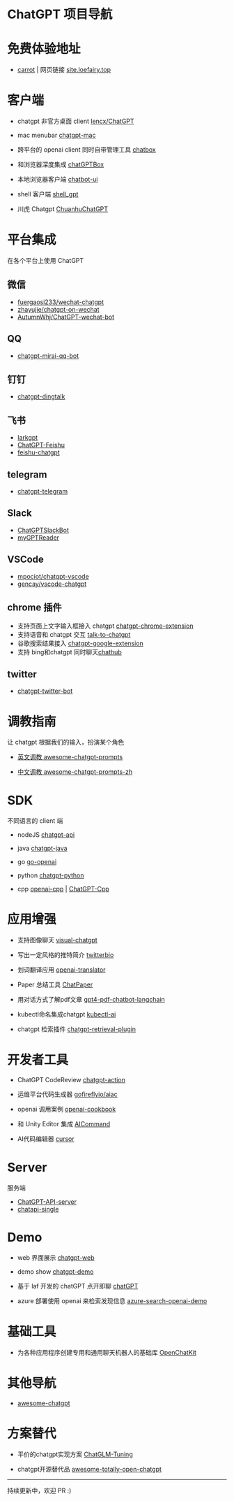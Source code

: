 # ChatGPT 项目导航

# 免费体验地址
- [carrot](https://github.com/xx025/carrot) | 网页链接 [site.loefairy.top](https://site.loefairy.top/)

# 客户端
- chatgpt 非官方桌面 client  [lencx/ChatGPT](https://github.com/lencx/ChatGPT)

- mac menubar [chatgpt-mac](https://github.com/vincelwt/chatgpt-mac)

- 跨平台的 openai client 同时自带管理工具 [chatbox](https://github.com/Bin-Huang/chatbox)

- 和浏览器深度集成 [chatGPTBox](https://github.com/josStorer/chatGPTBox)

- 本地浏览器客户端 [chatbot-ui](https://github.com/mckaywrigley/chatbot-ui)

- shell 客户端 [shell_gpt](https://github.com/TheR1D/shell_gpt)

- 川虎 Chatgpt [ChuanhuChatGPT](https://github.com/GaiZhenbiao/ChuanhuChatGPT)

# 平台集成
在各个平台上使用 ChatGPT

## 微信
- [fuergaosi233/wechat-chatgpt](https://github.com/fuergaosi233/wechat-chatgpt)
- [zhayujie/chatgpt-on-wechat](https://github.com/zhayujie/chatgpt-on-wechat)
- [AutumnWhj/ChatGPT-wechat-bot](https://github.com/AutumnWhj/ChatGPT-wechat-bot)

## QQ
- [chatgpt-mirai-qq-bot](https://github.com/lss233/chatgpt-mirai-qq-bot)

## 钉钉
- [chatgpt-dingtalk](https://github.com/eryajf/chatgpt-dingtalk)

## 飞书
- [larkgpt](https://github.com/bytemate/larkgpt)
- [ChatGPT-Feishu](https://github.com/bestony/ChatGPT-Feishu)
- [feishu-chatgpt](https://github.com/Leizhenpeng/feishu-chatgpt)

## telegram
- [chatgpt-telegram](https://github.com/m1guelpf/chatgpt-telegram)

## Slack
- [ChatGPTSlackBot](https://github.com/pedrorito/ChatGPTSlackBot)
- [myGPTReader](https://github.com/madawei2699/myGPTReader)

## VSCode
- [mpociot/chatgpt-vscode](https://github.com/mpociot/chatgpt-vscode)
- [gencay/vscode-chatgpt](https://github.com/gencay/vscode-chatgpt)

## chrome 插件
- 支持页面上文字输入框接入 chatgpt [chatgpt-chrome-extension](https://github.com/gragland/chatgpt-chrome-extension)
- 支持语音和 chatgpt 交互 [talk-to-chatgpt](https://github.com/C-Nedelcu/talk-to-chatgpt)
- 谷歌搜索结果接入 [chatgpt-google-extension](https://github.com/wong2/chatgpt-google-extension)
- 支持 bing和chatgpt 同时聊天[chathub](https://github.com/chathub-dev/chathub)

## twitter
- [chatgpt-twitter-bot](https://github.com/transitive-bullshit/chatgpt-twitter-bot)

# 调教指南
让 chatgpt 根据我们的输入，扮演某个角色
- [英文调教 awesome-chatgpt-prompts](https://github.com/f/awesome-chatgpt-prompts) 

- [中文调教 awesome-chatgpt-prompts-zh](https://github.com/PlexPt/awesome-chatgpt-prompts-zh)

# SDK 
不同语言的 client 端
- nodeJS [chatgpt-api](https://github.com/transitive-b-ullshit/chatgpt-api)

- java [chatgpt-java](https://github.com/PlexPt/chatgpt-java)

- go [go-openai](https://github.com/sashabaranov/go-openai)

- python [chatgpt-python](https://github.com/labteral/chatgpt-python)

- cpp [openai-cpp](https://github.com/olrea/openai-cpp) | [ChatGPT-Cpp](https://github.com/deni2312/ChatGPT-Cpp) 

# 应用增强
- 支持图像聊天 [visual-chatgpt](https://github.com/microsoft/visual-chatgpt)

- 写出一定风格的推特简介 [twitterbio](https://github.com/Nutlope/twitterbio)

- 划词翻译应用 [openai-translator](https://github.com/yetone/openai-translator)

- Paper 总结工具 [ChatPaper](https://github.com/kaixindelele/ChatPaper)

- 用对话方式了解pdf文章 [gpt4-pdf-chatbot-langchain](https://github.com/mayooear/gpt4-pdf-chatbot-langchain)

- kubectl命名集成chatgpt [kubectl-ai](https://github.com/sozercan/kubectl-ai)

- chatgpt 检索插件 [chatgpt-retrieval-plugin](https://github.com/openai/chatgpt-retrieval-plugin)

# 开发者工具
- ChatGPT CodeReview [chatgpt-action](https://github.com/kxxt/chatgpt-action)

- 运维平台代码生成器 [gofireflyio/aiac](https://github.com/gofireflyio/aiac)

- openai 调用案例 [openai-cookbook](https://github.com/openai/openai-cookbook)

- 和 Unity Editor 集成 [AICommand](https://github.com/keijiro/AICommand)

- AI代码编辑器 [cursor](https://github.com/getcursor/cursor)

# Server
服务端
- [ChatGPT-API-server](https://github.com/acheong08/ChatGPT-API-server)
- [chatapi-single](https://github.com/bytemate/chatapi-single)

# Demo
- web 界面展示 [chatgpt-web](https://github.com/Chanzhaoyu/chatgpt-web)

- demo show [chatgpt-demo](https://github.com/ddiu8081/chatgpt-demo)

- 基于 laf 开发的 chatGPT 点开即聊 [chatGPT](https://github.com/zuoFeng59556/chatGPT)

- azure 部署使用 openai 来检索发现信息 [azure-search-openai-demo](https://github.com/Azure-Samples/azure-search-openai-demo)

# 基础工具
- 为各种应用程序创建专用和通用聊天机器人的基础库 [OpenChatKit](https://github.com/togethercomputer/OpenChatKit)


# 其他导航
- [awesome-chatgpt](https://github.com/humanloop/awesome-chatgpt)

# 方案替代

- 平价的chatgpt实现方案 [ChatGLM-Tuning](https://github.com/mymusise/ChatGLM-Tuning)

- chatgpt开源替代品 [awesome-totally-open-chatgpt](https://github.com/nichtdax/awesome-totally-open-chatgpt)


---
持续更新中，欢迎 PR :)


